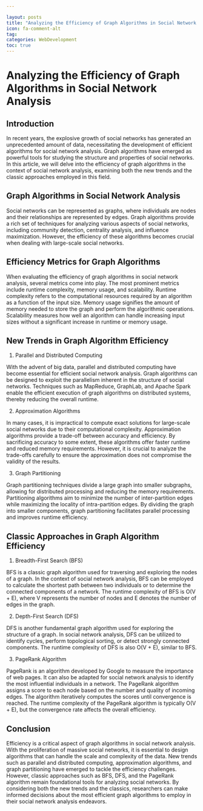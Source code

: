 ```yaml
---

layout: posts
title: "Analyzing the Efficiency of Graph Algorithms in Social Network Analysis"
icon: fa-comment-alt
tag:      
categories: WebDevelopment
toc: true
---
```




# Analyzing the Efficiency of Graph Algorithms in Social Network Analysis

## Introduction

In recent years, the explosive growth of social networks has generated an unprecedented amount of data, necessitating the development of efficient algorithms for social network analysis. Graph algorithms have emerged as powerful tools for studying the structure and properties of social networks. In this article, we will delve into the efficiency of graph algorithms in the context of social network analysis, examining both the new trends and the classic approaches employed in this field.

## Graph Algorithms in Social Network Analysis

Social networks can be represented as graphs, where individuals are nodes and their relationships are represented by edges. Graph algorithms provide a rich set of techniques for analyzing various aspects of social networks, including community detection, centrality analysis, and influence maximization. However, the efficiency of these algorithms becomes crucial when dealing with large-scale social networks.

## Efficiency Metrics for Graph Algorithms

When evaluating the efficiency of graph algorithms in social network analysis, several metrics come into play. The most prominent metrics include runtime complexity, memory usage, and scalability. Runtime complexity refers to the computational resources required by an algorithm as a function of the input size. Memory usage signifies the amount of memory needed to store the graph and perform the algorithmic operations. Scalability measures how well an algorithm can handle increasing input sizes without a significant increase in runtime or memory usage.

## New Trends in Graph Algorithm Efficiency

1. Parallel and Distributed Computing

With the advent of big data, parallel and distributed computing have become essential for efficient social network analysis. Graph algorithms can be designed to exploit the parallelism inherent in the structure of social networks. Techniques such as MapReduce, GraphLab, and Apache Spark enable the efficient execution of graph algorithms on distributed systems, thereby reducing the overall runtime.

2. Approximation Algorithms

In many cases, it is impractical to compute exact solutions for large-scale social networks due to their computational complexity. Approximation algorithms provide a trade-off between accuracy and efficiency. By sacrificing accuracy to some extent, these algorithms offer faster runtime and reduced memory requirements. However, it is crucial to analyze the trade-offs carefully to ensure the approximation does not compromise the validity of the results.

3. Graph Partitioning

Graph partitioning techniques divide a large graph into smaller subgraphs, allowing for distributed processing and reducing the memory requirements. Partitioning algorithms aim to minimize the number of inter-partition edges while maximizing the locality of intra-partition edges. By dividing the graph into smaller components, graph partitioning facilitates parallel processing and improves runtime efficiency.

## Classic Approaches in Graph Algorithm Efficiency

1. Breadth-First Search (BFS)

BFS is a classic graph algorithm used for traversing and exploring the nodes of a graph. In the context of social network analysis, BFS can be employed to calculate the shortest path between two individuals or to determine the connected components of a network. The runtime complexity of BFS is O(V + E), where V represents the number of nodes and E denotes the number of edges in the graph.

2. Depth-First Search (DFS)

DFS is another fundamental graph algorithm used for exploring the structure of a graph. In social network analysis, DFS can be utilized to identify cycles, perform topological sorting, or detect strongly connected components. The runtime complexity of DFS is also O(V + E), similar to BFS.

3. PageRank Algorithm

PageRank is an algorithm developed by Google to measure the importance of web pages. It can also be adapted for social network analysis to identify the most influential individuals in a network. The PageRank algorithm assigns a score to each node based on the number and quality of incoming edges. The algorithm iteratively computes the scores until convergence is reached. The runtime complexity of the PageRank algorithm is typically O(V + E), but the convergence rate affects the overall efficiency.

## Conclusion

Efficiency is a critical aspect of graph algorithms in social network analysis. With the proliferation of massive social networks, it is essential to design algorithms that can handle the scale and complexity of the data. New trends such as parallel and distributed computing, approximation algorithms, and graph partitioning have emerged to tackle the efficiency challenges. However, classic approaches such as BFS, DFS, and the PageRank algorithm remain foundational tools for analyzing social networks. By considering both the new trends and the classics, researchers can make informed decisions about the most efficient graph algorithms to employ in their social network analysis endeavors.